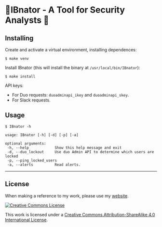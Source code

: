 # 🐰IBnator - A Tool for Security Analysts 🐰

## Installing

Create and activate a virtual environment, installing dependences:

```
$ make venv
```

Install IBnator (this will install the binary at `/usr/local/bin/IBnator`):

```
$ make install
```

API keys:
* For Duo requests: `duoadminapi_ikey` and `duoadminapi_skey`.
* For Slack requests.


## Usage

```
$ IBnator -h

usage: IBnator [-h] [-d] [-p] [-a]

optional arguments:
 -h, --help            Show this help message and exit
 -d, --duo_lockout     Use duo Admin API to determine which users are locked
 -p, --ping_locked_users
 -a, --alerts          Read alerts.
```


----


## License

When making a reference to my work, please use my [website](http://bt3gl.github.io/index.html).

<a rel="license" href="http://creativecommons.org/licenses/by-sa/4.0/"><img alt="Creative Commons License" style="border-width:0" src="http://i.creativecommons.org/l/by-sa/4.0/88x31.png" /></a><br />

This work is licensed under a [Creative Commons Attribution-ShareAlike 4.0 International License](http://creativecommons.org/licenses/by-sa/4.0/).
